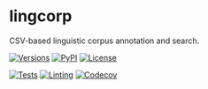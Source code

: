# lingcorp

CSV-based linguistic corpus annotation and search.

[![Versions](https://img.shields.io/pypi/pyversions/lingcorp)](https://www.python.org/)
[![PyPI](https://img.shields.io/pypi/v/lingcorp.svg)](https://pypi.org/project/lingcorp)
[![License](https://img.shields.io/github/license/fmatter/lingcorp)](https://www.apache.org/licenses/LICENSE-2.0)

[![Tests](https://img.shields.io/github/actions/workflow/status/fmatter/lingcorp/tests.yml?label=tests)](https://github.com/fmatter/lingcorp/actions/workflows/tests.yml)
[![Linting](https://img.shields.io/github/actions/workflow/status/fmatter/lingcorp/lint.yml?label=linting)](https://github.com/fmatter/lingcorp/actions/workflows/lint.yml)
[![Codecov](https://img.shields.io/codecov/c/github/fmatter/lingcorp)](https://app.codecov.io/gh/fmatter/lingcorp/)
